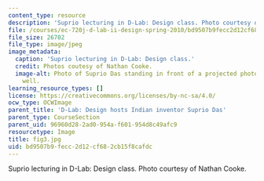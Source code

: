 ```yaml
---
content_type: resource
description: 'Suprio lecturing in D-Lab: Design class. Photo courtesy of Nathan Cooke.'
file: /courses/ec-720j-d-lab-ii-design-spring-2010/bd9507b9fecc2d12cf682cb15f8cafdc_fig3.jpg
file_size: 26702
file_type: image/jpeg
image_metadata:
  caption: 'Suprio lecturing in D-Lab: Design class.'
  credit: Photos coutesy of Nathan Cooke.
  image-alt: Photo of Suprio Das standing in front of a projected photo of a water
    well.
learning_resource_types: []
license: https://creativecommons.org/licenses/by-nc-sa/4.0/
ocw_type: OCWImage
parent_title: 'D-Lab: Design hosts Indian inventor Suprio Das'
parent_type: CourseSection
parent_uid: 96960d28-2ad0-954a-f601-954d8c49afc9
resourcetype: Image
title: fig3.jpg
uid: bd9507b9-fecc-2d12-cf68-2cb15f8cafdc
---
```

Suprio lecturing in D-Lab: Design class. Photo courtesy of Nathan Cooke.
